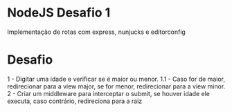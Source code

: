 # NodeJS Desafio 1

Implementação de rotas com express, nunjucks e editorconfig

# Desafio

1 - Digitar uma idade e verificar se é maior ou menor. 
  1.1 - Caso for de maior, redirecionar para a view major, se for menor, redirecionar para a view minor.
2 - Criar um middleware para interceptar o submit, se houver idade ele executa, caso contrário, redireciona para a raiz
